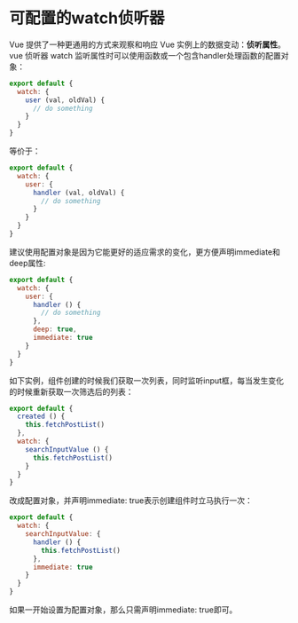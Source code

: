 # 可配置的watch侦听器

Vue 提供了一种更通用的方式来观察和响应 Vue 实例上的数据变动：**侦听属性**。vue 侦听器 watch 监听属性时可以使用函数或一个包含handler处理函数的配置对象：
```js
export default {
  watch: {
    user (val, oldVal) {
      // do something
    }
  }
}
```
等价于：
```js
export default {
  watch: {
    user: {
      handler (val, oldVal) {
        // do something
      }
    }
  }
}
```
建议使用配置对象是因为它能更好的适应需求的变化，更方便声明immediate和deep属性:
```js
export default {
  watch: {
    user: {
      handler () {
        // do something
      },
      deep: true,
      immediate: true
    }
  }
}
```
如下实例，组件创建的时候我们获取一次列表，同时监听input框，每当发生变化的时候重新获取一次筛选后的列表：
```js
export default {
  created () {
    this.fetchPostList()
  },
  watch: {
    searchInputValue () {
      this.fetchPostList()
    }
  }
}
```
改成配置对象，并声明immediate: true表示创建组件时立马执行一次：
```js
export default {
  watch: {
    searchInputValue: {
      handler () {
        this.fetchPostList()
      },
      immediate: true
    }
  }
}
```
如果一开始设置为配置对象，那么只需声明immediate: true即可。
